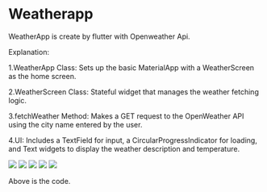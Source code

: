 # Weatherapp

WeatherApp is create by flutter with Openweather Api.

Explanation:

1.WeatherApp Class: Sets up the basic MaterialApp with a WeatherScreen as the home screen.

2.WeatherScreen Class: Stateful widget that manages the weather fetching logic.

3.fetchWeather Method: Makes a GET request to the OpenWeather API using the city name entered by the user.

4.UI: Includes a TextField for input, a CircularProgressIndicator for loading, and Text widgets to display the weather description and temperature.

![](snapscreen/1.jpeg) ![](snapscreen/2.jpeg)
![](snapscreen/3.jpeg) ![](snapscreen/4.jpeg)
![](snapscreen/1.jpeg)

Above is the code.

